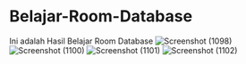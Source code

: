# Belajar-Room-Database
Ini adalah Hasil Belajar Room Database
![Screenshot (1098)](https://user-images.githubusercontent.com/93065357/227715714-5dc94768-4252-43b7-874e-38fa6ba7c464.png)
![Screenshot (1100)](https://user-images.githubusercontent.com/93065357/227715720-21ae3383-3e8f-4989-89b9-49f7ffbee060.png)
![Screenshot (1101)](https://user-images.githubusercontent.com/93065357/227715722-1bf77f75-8fd7-4c0b-a92c-8569d73230ae.png)
![Screenshot (1102)](https://user-images.githubusercontent.com/93065357/227715723-7d528265-d893-4db3-82cc-db7259add3a5.png)
